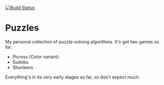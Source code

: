 [![Build Status](https://travis-ci.org/emanuelmch/puzzles.svg?branch=master)](https://travis-ci.org/emanuelmch/puzzles)

# Puzzles

My personal collection of puzzle-solving algorithms. It's got two games so far:
* Picross (Color variant)
* Sudoku
* Shurikens

Everything's in its very early stages so far, so don't expect much.
